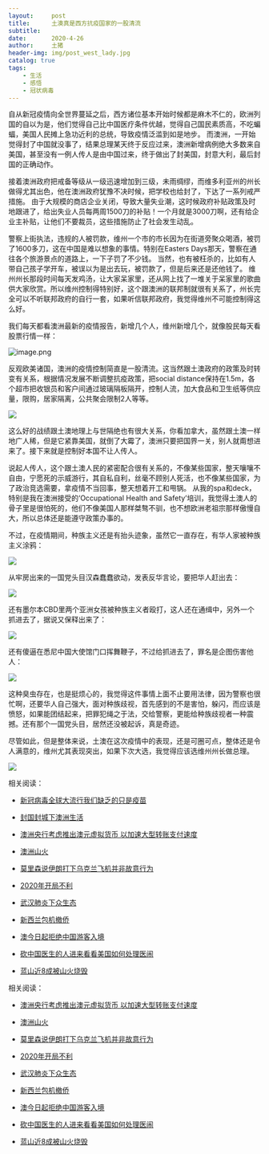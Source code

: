 ```yaml
---
layout:     post
title:      土澳真是西方抗疫国家的一股清流
subtitle:   
date:       2020-4-26
author:     土猪
header-img: img/post_west_lady.jpg
catalog: true
tags:
    - 生活
    - 感悟
    - 冠状病毒
---
```



自从新冠疫情向全世界蔓延之后，西方诸位基本开始时候都是麻木不仁的，欧洲列国的自以为是，他们觉得自己比中国医疗条件优越，觉得自己国民素质高，不吃蝙蝠，美国人民摊上急功近利的总统，导致疫情泛滥到如是地步。 而澳洲，一开始觉得封了中国就没事了，结果总理某天终于反应过来，澳洲新增病例绝大多数来自美国，甚至没有一例人传人是由中国过来，终于做出了封美国，封意大利，最后封国的正确动作。



接着澳洲政府把戒备等级从一级迅速增加到三级，未雨绸缪，而维多利亚州的州长做得尤其出色，他在澳洲政府犹豫不决时候，把学校也给封了，下达了一系列戒严措施。 由于大规模的商店企业关闭，导致大量失业潮，这时候政府补贴政策及时地跟进了，给出失业人员每两周1500刀的补贴！一个月就是3000刀啊，还有给企业主补贴，让他们不要裁员，这些措施防止了社会发生动乱。 



警察上街执法，违规的人被罚款，维州一个市的市长因为在街道旁聚众喝酒，被罚了1600多刀，这在中国是难以想象的事情。特别在Easters Days那天，警察在通往各个旅游景点的道路上，一下子罚了不少钱。 当然，也有被枉杀的，比如有人带自己孩子学开车，被误以为是出去玩，被罚款了，但是后来还是还他钱了。 维州州长那段时间每天发鸡汤，让大家呆家里，还从网上找了一堆关于呆家里的歌曲供大家欣赏。所以维州控制得特别好，这个跟澳洲的联邦制就很有关系了，州长完全可以不听联邦政府的自行一套，如果听信联邦政府，我觉得维州不可能控制得这么好。





我们每天都看澳洲最新的疫情报告，新增几个人，维州新增几个，就像股民每天看股票行情一样：


![image.png](https://images.hive.blog/DQmYZJGRiLAgX5XUr14kzXBrkiofwWMAo6ZgfrbPxqLscUh/image.png)


反观欧美诸国，澳洲的疫情控制简直是一股清流。这当然跟土澳政府的政策及时转变有关系，根据情况发展不断调整抗疫政策，把social distance保持在1.5m，各个超市把收银员和客户间通过玻璃隔板隔开，控制人流，加大食品和卫生纸等供应量，限购，居家隔离，公共聚会限制2人等等。


![](https://www.seton.net.au/media/catalog/product/cache/1/image/9df78eab33525d08d6e5fb8d27136e95/k/e/keep_your_distance_help_prevent_the_spread_-_450_x_300mm_poly.jpg)



这么好的战绩跟土澳地理上与世隔绝也有很大关系，你看加拿大，虽然跟土澳一样地广人稀，但是它紧靠美国，就倒了大霉了，澳洲只要把国界一关，别人就甭想进来了。接下来就是控制好本国不让人传人。



说起人传人，这个跟土澳人民的紧密配合很有关系的，不像某些国家，整天嚷嚷不自由，宁愿死的示威游行，其自私自利，丝毫不顾别人死活，也不像某些国家，为了政治竞选需要，拿疫情不当回事，整天想着开工和甩锅。 从我的spa和deck，特别是我在澳洲接受的‘Occupational Health and Safety’培训，我觉得土澳人的骨子里是很怕死的，他们不像美国人那样桀骜不驯，也不想欧洲老祖宗那样傲慢自大，所以总体还是能遵守政策办事的。




不过，在疫情期间，种族主义还是有抬头迹象，虽然它一直存在，有华人家被种族主义涂鸦：


![](https://www.abc.net.au/news/image/12170224-3x2-700x467.jpg)



从牢房出来的一国党头目汉森蠢蠢欲动，发表反华言论，要把华人赶出去：

![](https://5b0988e595225.cdn.sohucs.com/images/20181017/975f99faa3ca4aeb82e809d65772dc8c.jpeg)


还有墨尔本CBD里两个亚洲女孩被种族主义者殴打，这人还在通缉中，另外一个抓进去了，据说又保释出来了：

![](https://content.police.vic.gov.au/sites/default/files/2020-04/Female%20two%20-%20Elizabeth%20St.JPG)



还有傻逼在悉尼中国大使馆门口挥舞鞭子，不过给抓进去了，罪名是企图伤害他人：

![](https://images.7news.com.au/publication/C-968671/f9b9a9f3d0c673e723c185827393f785d5110c7a-16x9-x0y0w2000h1125.png?imwidth=828&impolicy=sevennews_v2)



这种臭虫存在，也是挺烦心的，我觉得这件事情上面不止要用法律，因为警察也很忙啊，还要华人自己强大，面对种族歧视，首先感到的不是害怕，躲闪，而应该是愤怒，如果能团结起来，把罪犯绳之于法，交给警察，更能给种族歧视者一种震撼。还有那个一国党头目，居然还没被起诉，真是奇迹。



尽管如此，但是整体来说，土澳在这次疫情中的表现，还是可圈可点，整体还是令人满意的，维州尤其表现突出，如果下次大选，我觉得应该选维州州长做总理。

![](https://cn.theaustralian.com.au/wp-content/uploads/2019/07/139a10686718b03dd3f8ea15e55d3cac.jpg?w=649)




相关阅读：

- [新冠病毒全球大流行我们缺乏的只是疫苗](http://livinginau.life/2020/04/05/%E6%96%B0%E5%86%A0%E7%97%85%E6%AF%92%E5%85%A8%E7%90%83%E5%A4%A7%E6%B5%81%E8%A1%8C%E6%88%91%E4%BB%AC%E7%BC%BA%E4%B9%8F%E7%9A%84%E5%8F%AA%E6%98%AF%E7%96%AB%E8%8B%97/)

- [封国封城下澳洲生活](http://livinginau.life/2020/04/02/%E5%B0%81%E5%9B%BD%E5%B0%81%E5%9F%8E%E4%B8%8B%E6%BE%B3%E6%B4%B2%E7%94%9F%E6%B4%BB/)
- [澳洲央行考虑推出澳元虚拟货币 以加速大型转账支付速度](http://livinginau.life/2020/01/12/%E6%BE%B3%E6%B4%B2%E5%A4%AE%E8%A1%8C%E8%80%83%E8%99%91%E6%8E%A8%E5%87%BA%E6%BE%B3%E5%85%83%E8%99%9A%E6%8B%9F%E8%B4%A7%E5%B8%81/)

- [澳洲山火](http://livinginau.life/2020/01/11/%E6%BE%B3%E6%B4%B2%E5%B1%B1%E7%81%AB/)

- [莫里森说伊朗打下乌克兰飞机并非故意行为](http://livinginau.life/2020/01/11/%E4%BC%8A%E6%9C%97%E6%89%93%E4%B8%8B%E4%B9%8C%E5%85%8B%E5%85%B0%E9%A3%9E%E6%9C%BA%E5%B9%B6%E9%9D%9E%E6%95%85%E6%84%8F%E8%A1%8C%E4%B8%BA/)

- [2020年开局不利](http://livinginau.life/2020/02/06/2020%E5%BC%80%E5%B1%80%E4%B8%8D%E5%88%A9/)

- [武汉肺炎下众生态](http://livinginau.life/2020/02/03/%E6%AD%A6%E6%B1%89%E8%82%BA%E7%82%8E%E4%B8%8B%E4%BC%97%E7%94%9F%E6%80%81/)

- [新西兰包机撤侨](http://livinginau.life/2020/02/03/%E6%96%B0%E8%A5%BF%E5%85%B0%E5%B0%86%E5%8C%85%E6%9C%BA%E6%8A%8A%E6%BE%B3%E6%B4%B2%E5%92%8C%E6%96%B0%E8%A5%BF%E5%85%B0%E5%85%AC%E6%B0%91%E5%B8%A6%E7%A6%BB%E6%AD%A6%E6%B1%89%E5%89%8D%E5%BE%80%E6%96%B0%E8%A5%BF%E5%85%B0/)

- [澳今日起拒绝中国游客入境](http://livinginau.life/2020/02/01/%E6%BE%B3%E6%B4%B2%E4%BB%8E%E4%BB%8A%E6%97%A5%E8%B5%B7%E6%8B%92%E7%BB%9D%E4%BB%8E%E4%B8%AD%E5%9B%BD%E6%9D%A5%E7%9A%84%E4%BA%BA%E5%85%A5%E5%A2%83/)

- [砍中国医生的人进来看看美国如何处理医闹](http://livinginau.life/2020/01/30/%E7%A0%8D%E4%B8%AD%E5%9B%BD%E5%8C%BB%E7%94%9F%E7%9A%84/)

- [蓝山近8成被山火烧毁](http://livinginau.life/2020/01/20/%E8%93%9D%E5%B1%B1%E8%BF%91%E5%85%AB%E6%88%90%E8%A2%AB%E6%9E%97%E7%81%AB%E7%83%A7%E6%AF%81/)




















相关阅读：

- [澳洲央行考虑推出澳元虚拟货币 以加速大型转账支付速度](http://livinginau.life/2020/01/12/%E6%BE%B3%E6%B4%B2%E5%A4%AE%E8%A1%8C%E8%80%83%E8%99%91%E6%8E%A8%E5%87%BA%E6%BE%B3%E5%85%83%E8%99%9A%E6%8B%9F%E8%B4%A7%E5%B8%81/)

- [澳洲山火](http://livinginau.life/2020/01/11/%E6%BE%B3%E6%B4%B2%E5%B1%B1%E7%81%AB/)

- [莫里森说伊朗打下乌克兰飞机并非故意行为](http://livinginau.life/2020/01/11/%E4%BC%8A%E6%9C%97%E6%89%93%E4%B8%8B%E4%B9%8C%E5%85%8B%E5%85%B0%E9%A3%9E%E6%9C%BA%E5%B9%B6%E9%9D%9E%E6%95%85%E6%84%8F%E8%A1%8C%E4%B8%BA/)

- [2020年开局不利](http://livinginau.life/2020/02/06/2020%E5%BC%80%E5%B1%80%E4%B8%8D%E5%88%A9/)

- [武汉肺炎下众生态](http://livinginau.life/2020/02/03/%E6%AD%A6%E6%B1%89%E8%82%BA%E7%82%8E%E4%B8%8B%E4%BC%97%E7%94%9F%E6%80%81/)

- [新西兰包机撤侨](http://livinginau.life/2020/02/03/%E6%96%B0%E8%A5%BF%E5%85%B0%E5%B0%86%E5%8C%85%E6%9C%BA%E6%8A%8A%E6%BE%B3%E6%B4%B2%E5%92%8C%E6%96%B0%E8%A5%BF%E5%85%B0%E5%85%AC%E6%B0%91%E5%B8%A6%E7%A6%BB%E6%AD%A6%E6%B1%89%E5%89%8D%E5%BE%80%E6%96%B0%E8%A5%BF%E5%85%B0/)

- [澳今日起拒绝中国游客入境](http://livinginau.life/2020/02/01/%E6%BE%B3%E6%B4%B2%E4%BB%8E%E4%BB%8A%E6%97%A5%E8%B5%B7%E6%8B%92%E7%BB%9D%E4%BB%8E%E4%B8%AD%E5%9B%BD%E6%9D%A5%E7%9A%84%E4%BA%BA%E5%85%A5%E5%A2%83/)

- [砍中国医生的人进来看看美国如何处理医闹](http://livinginau.life/2020/01/30/%E7%A0%8D%E4%B8%AD%E5%9B%BD%E5%8C%BB%E7%94%9F%E7%9A%84/)

- [蓝山近8成被山火烧毁](http://livinginau.life/2020/01/20/%E8%93%9D%E5%B1%B1%E8%BF%91%E5%85%AB%E6%88%90%E8%A2%AB%E6%9E%97%E7%81%AB%E7%83%A7%E6%AF%81/)
